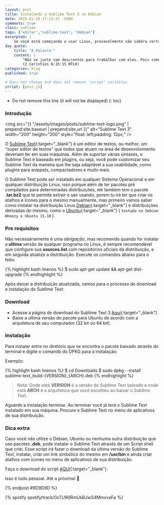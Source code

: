 ```yaml
---
layout: post
title: Instalando o Sublime Text 3 no Debian
date: 2015-01-26 17:13:27 -0300
comments: true
class: sublime
tags: ["editor","sublime-text", "debian"]
excerpted: |
    Se você está começando a usar Linux, provavelmente não sabéra certas coisas mesmo que elas sejam simples como instalar o Sublime Text. 
day_quote:
    title: "A Palavra:"
    content: |
        "Não se junte com descrentes para trabalhar com eles. Pois como é que o certo pode ter alguma coisa a ver com o errado? Como é que a luz e a escuridão podem viver juntas? Como podem Cristo e o Diabo estar de acordo? O que um cristão e um descrente têm em comum?" <br>
        (2 Coríntios 6:15:15 NTLH)
categories: blog
published: true

# Does not change and does not remove 'script' variables
script: [post.js]
---
```


* Do not remove this line (it will not be displayed)
{: toc}

### Introdução

<img src="{{ "/assets/images/posts/sublime-text-logo.png" | prepend:site.baseurl | prepend:site.url }}" alt="Sublime Text 3" width="200" height="200" style="float: left;padding: 12px;" />

O [Sublime Text](http://www.sublimetext.com/){:target="_blank"} é um editor de textos, ou melhor, um "super editor de textos" que todos que atuam na área de desenvolvimento deveriam ter em suas máquinas. Além de suportar várias sintaxes, o Sublime Text é baseado em plugins, ou seja, você pode customizar seu Sublime Text da maneira que lhe seja adaptável a sua usabilidade, como plugins para snippets, compactadores e muito mais.

O Sublime Text pode ser instalado em qualquer Sistema Operacional e em qualquer distribuição Linux, isso porque além de ter pacotes pré compilados para determinadas distribuições, ele também tem o pacote **.tar.bz2** que te permite extrair e sair usando, porem tu irá ter que criar os atalhos e ícones para o mesmo manualmente, mas primeiro vamos saber como instalar na distribuição Linux [Debian](http://debian.org){:target="_blank"} e distribuições derivadas do mesmo, como o [Ubuntu](http://ubuntu.com/){:target="_blank"} ( `testado no Debian Wheezy e Ubuntu 15.10` ).

### Pre requisitos

Não necessáriamente é uma *obrigação*, mas recomendo quando for instalar a **ultima** versão de qualquer programa no Linux, é sempre recomendável que configure sua **sources.list** com repositórios oficiais da distribuição, e em seguida atualize a distribuição. Execute os comandos abaixo para o feito:

{% highlight bash linenos %}
$ sudo apt-get update && apt-get dist-upgrade
{% endhighlight %}

Após deixar a distribuição atualizada, vamos para o processo de download e instalação do Sublime Text:

### Download

* Acesse a página de download do Sublime Text 3 [Aqui](http://www.sublimetext.com/3){:target="_blank"}
* Baixe a ultima versão do pacote para Ubuntu de acordo com a arquitetura de seu computador (32 bit ou 64 bit).


### Instalação

Para instalar entre no diretório que se encontra o pacote baixado através do terminal e digite o comando do DPKG para a instalação:

Exemplo:

{% highlight bash linenos %}
$ cd Downloads
$ sudo dpkg --install sublime-text_build-{VERSION}_{ARCH}.deb
{% endhighlight %}

> Nota: Onde está **VERSION** é a versão do Sublime Text baixado e onde está 
> **ARCH** é a arquitetura que você escolheu ao baixar o Sublime Text. 

Aguarde a instalação terminar. Ao terminar você já terá o Sublime Text instalado em sua máquina. Procure o Sublime Text no menu de aplicativos de sua distribuição.

### Dica extra

Caso você não utilize o Debian, Ubuntu ou nenhuma outra distribuição que use pacotes **.deb**, pode instalar o Sublime Text através de um Script shell que criei. Esse script irá fazer o download da última versão do Sublime Text, instalar, criar um link simbólico do mesmo em **/usr/bin** e ainda criar atalhos com ícones no menu de aplicativos de sua distribuição.

Faça o download do script [AQUI](https://github.com/williamcanin/subl3){:target="_blank"}.

Isso é tudo pessoal. Até a próxima! :wave:

{% endpost #9D9D9D %}

{% spotify spotify/track/0sTU90RmUkBJwS4MmxvaFa %}